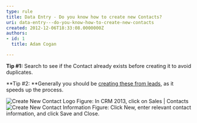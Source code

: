 ```yaml
---
type: rule
title: Data Entry - Do you know how to create new Contacts?
uri: data-entry---do-you-know-how-to-create-new-contacts
created: 2012-12-06T18:33:08.0000000Z
authors:
- id: 1
  title: Adam Cogan

---
```


 

**Tip #1:** Search to see if the Contact ​already exists before creating it to avoid duplicates.

**Tip #2: **Generally you should be [creating these from leads](/Communication/RulesToBetterCRMForUsers/Pages/Leads-can-be-converted-to-Opportunities-Contacts-and-Accounts.aspx), as it speeds up​ the process.


 ![Create New Contact Logo](/Communication/RulesToBetterCRMForUsers/PublishingImages/Sales-COntacts.jpg)            Figure: In CRM 2013, click on Sales | Contacts![Create New Contact Information](/Communication/RulesToBetterCRMForUsers/PublishingImages/NewContact.jpg)            Figure: Click New, enter relevant contact information, and click Save and Close.<br>          
